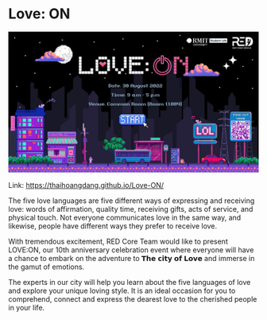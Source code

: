 # Love: ON

![alt text](https://github.com/ThaiHoangDang/Love--ON/blob/master/loveon.jpeg?raw=true)

Link: https://thaihoangdang.github.io/Love-ON/


The five love languages are five different ways of expressing and receiving love: words of affirmation, quality time, receiving gifts, acts of service, and physical touch. Not everyone communicates love in the same way, and likewise, people have different ways they prefer to receive love.

With tremendous excitement, RED Core Team would like to present LOVE:ON, our 10th anniversary celebration event where everyone will have a chance to embark on the adventure to 𝗧𝗵𝗲 𝗰𝗶𝘁𝘆 𝗼𝗳 𝗟𝗼𝘃𝗲 and immerse in the gamut of emotions.  

The experts in our city will help you learn about the five languages of love and explore your unique loving style. It is an ideal occasion for you to comprehend, connect and express the dearest love to the cherished people in your life. 
